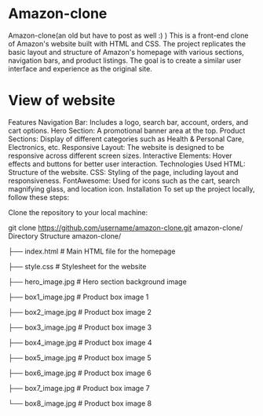 # Amazon-clone
Amazon-clone(an old but have to post as well :) )
This is a front-end clone of Amazon's website built with HTML and CSS. The project replicates the basic layout and structure of Amazon's homepage with various sections, navigation bars, and product listings. The goal is to create a similar user interface and experience as the original site.

# View of website


Features
Navigation Bar: Includes a logo, search bar, account, orders, and cart options.
Hero Section: A promotional banner area at the top.
Product Sections: Display of different categories such as Health & Personal Care, Electronics, etc.
Responsive Layout: The website is designed to be responsive across different screen sizes.
Interactive Elements: Hover effects and buttons for better user interaction.
Technologies Used
HTML: Structure of the website.
CSS: Styling of the page, including layout and responsiveness.
FontAwesome: Used for icons such as the cart, search magnifying glass, and location icon.
Installation
To set up the project locally, follow these steps:

Clone the repository to your local machine:

git clone https://github.com/username/amazon-clone.git
amazon-clone/
Directory Structure
amazon-clone/

├── index.html # Main HTML file for the homepage

├── style.css # Stylesheet for the website

├── hero_image.jpg # Hero section background image

├── box1_image.jpg # Product box image 1

├── box2_image.jpg # Product box image 2

├── box3_image.jpg # Product box image 3

├── box4_image.jpg # Product box image 4

├── box5_image.jpg # Product box image 5

├── box6_image.jpg # Product box image 6

├── box7_image.jpg # Product box image 7

└── box8_image.jpg # Product box image 8
